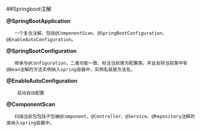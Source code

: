 ##Springboot注解

**@SpringBootApplication**
        
       一个复合注解，包括@ComponentScan、@SpringBootConfiguration、@EnableAutoConfiguration。
    
**@SpringBootConfiguration**
         
       继承与@Configuration，二者功能一致，标注当前类为配置类，并且会将当前类中有@Bean注解的方法实例纳入spring容器中，实例名就是方法名。
         
**@EnableAutoConfiguration**
        
        启动自动配置
        
**@ComponentScan**
      
       扫描当前包包括子包被@Component、@Controller、@Service、@Repository注解的类纳入spring容器中。
       
       
